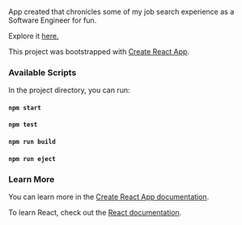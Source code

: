 
App created that chronicles some of my job search experience as a Software Engineer for fun.

Explore it <a href="https://coderaulic.github.io/rejected/" target="_.blank">here.</a>

This project was bootstrapped with [Create React App](https://github.com/facebook/create-react-app).

### Available Scripts

In the project directory, you can run:

#### `npm start`
#### `npm test`
#### `npm run build`
#### `npm run eject`

### Learn More

You can learn more in the [Create React App documentation](https://facebook.github.io/create-react-app/docs/getting-started).

To learn React, check out the [React documentation](https://reactjs.org/).



